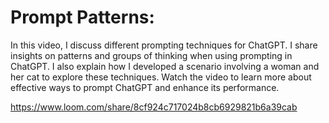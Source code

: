 # Prompt Patterns:

In this video, I discuss different prompting techniques for ChatGPT. I share insights on patterns and groups of thinking when using prompting in ChatGPT. I also explain how I developed a scenario involving a woman and her cat to explore these techniques. Watch the video to learn more about effective ways to prompt ChatGPT and enhance its performance.

https://www.loom.com/share/8cf924c717024b8cb6929821b6a39cab

